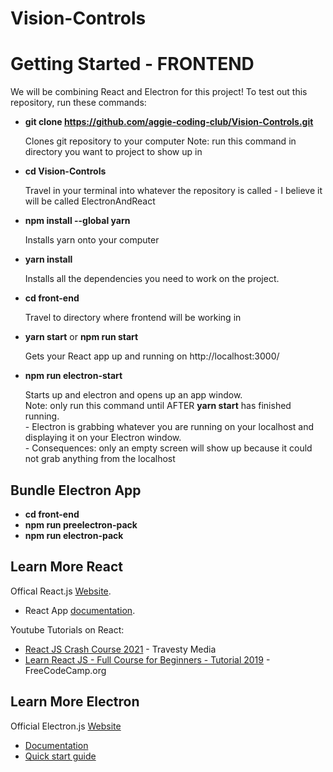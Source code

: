 # Vision-Controls

# Getting Started - FRONTEND

We will be combining React and Electron for this project! To test out this repository, run these commands:

- **git clone https://github.com/aggie-coding-club/Vision-Controls.git**

    Clones git repository to your computer
    Note: run this command in directory you want to project to show up in
    
- **cd Vision-Controls**

    Travel in your terminal into whatever the repository is called - I believe it will be called ElectronAndReact

- **npm install --global yarn**
    
    Installs yarn onto your computer

- **yarn install**

    Installs all the dependencies you need to work on the project.
    
- **cd front-end**

    Travel to directory where frontend will be working in


- **yarn start** or **npm run start**

    Gets your React app up and running on  http://localhost:3000/ 

- **npm run electron-start**

    Starts up and electron and opens up an app window.\
    Note: only run this command until AFTER **yarn start** has finished running.\
      - Electron is grabbing whatever you are running on your localhost and displaying it on your Electron window.\
      - Consequences: only an empty screen will show up because it could not grab anything from the localhost

## Bundle Electron App
 
 - **cd front-end**
 - **npm run preelectron-pack**
 - **npm run electron-pack**


## Learn More React

Offical React.js [Website](https://reactjs.org/).
  -  React App [documentation](https://facebook.github.io/create-react-app/docs/getting-started).

Youtube Tutorials on React:
  - [React JS Crash Course 2021](https://www.youtube.com/watch?v=w7ejDZ8SWv8&ab_channel=TraversyMedia) - Travesty Media
  - [Learn React JS - Full Course for Beginners - Tutorial 2019](https://www.youtube.com/watch?v=DLX62G4lc44) - FreeCodeCamp.org



## Learn More Electron

Official Electron.js [Website](https://www.electronjs.org/)
  - [Documentation](https://www.electronjs.org/docs)
  - [Quick start guide](https://www.electronjs.org/docs/tutorial/quick-start)
 
 
